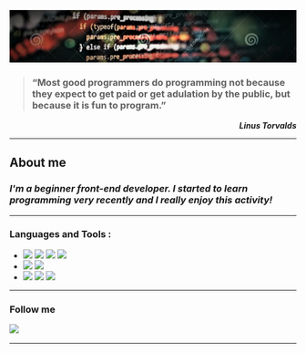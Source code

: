   
![](images/javascript.jpg)
  
> ### “Most good programmers do programming not because they expect to get  paid or get adulation by the public, but because it is fun to program.” 
___<p align="right">Linus Torvalds</p>___
___
## About me
###  ___I'm a beginner front-end developer. I started to learn programming very recently and I really enjoy this activity!___
___
### Languages and Tools :
* ![](https://img.shields.io/badge/-HTML-080908?style=for-the-badge&logo=html5) ![](https://img.shields.io/badge/-CSS-080908?style=for-the-badge&logo=css3) ![](https://img.shields.io/badge/-SCSS-3f3f3f?style=for-the-badge&logo=sass) ![](https://img.shields.io/badge/-adaptive_site_layout-179b6e?style=for-the-badge&logo=)
* ![](https://img.shields.io/badge/-javascript-080908?style=for-the-badge&logo=javascript) ![](https://img.shields.io/badge/-jquery-3f3f3f?style=for-the-badge&logo=jquery)
*  ![](https://img.shields.io/badge/-VS_Code-007acc?style=for-the-badge&logo=) ![](https://img.shields.io/badge/-Adobe_photoshop-31a8ff?style=for-the-badge&logo=) ![](https://img.shields.io/badge/-figma-F24E1E?style=for-the-badge&logo=)
___
### Follow me

[![](https://img.shields.io/badge/-linkedin-0077B5?style=for-the-badge&logo=linkedin)](https://linkedin.com/in/-376714198/)
___